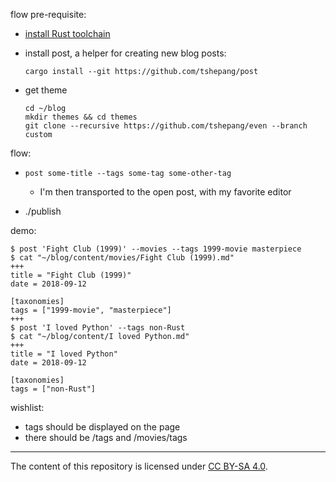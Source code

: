 flow pre-requisite:

- [install Rust toolchain]

- install post, a helper for creating new blog posts:

      cargo install --git https://github.com/tshepang/post

- get theme

      cd ~/blog
      mkdir themes && cd themes
      git clone --recursive https://github.com/tshepang/even --branch custom

flow:

- `post some-title --tags some-tag some-other-tag`

  + I'm then transported to the open post, with my favorite editor

- ./publish

demo:
```
$ post 'Fight Club (1999)' --movies --tags 1999-movie masterpiece
$ cat "~/blog/content/movies/Fight Club (1999).md"
+++
title = "Fight Club (1999)"
date = 2018-09-12

[taxonomies]
tags = ["1999-movie", "masterpiece"]
+++
$ post 'I loved Python' --tags non-Rust
$ cat "~/blog/content/I loved Python.md"
+++
title = "I loved Python"
date = 2018-09-12

[taxonomies]
tags = ["non-Rust"]
```

wishlist:

- tags should be displayed on the page
- there should be /tags and /movies/tags

---

The content of this repository is licensed under [CC BY-SA 4.0].

[install Rust toolchain]: https://rust-lang.org/install
[CC BY-SA 4.0]: http://creativecommons.org/licenses/by-sa/4.0

